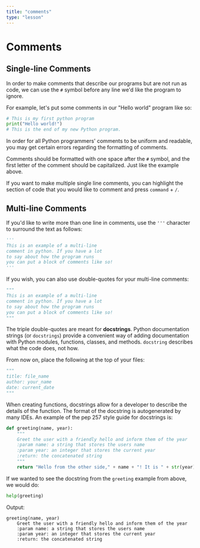 ```yaml
---
title: "comments"
type: "lesson"
---
```


# Comments

## Single-line Comments

In order to make comments that describe our programs but are not run as code, we can use the `#` symbol before any line we'd like the program to ignore.

For example, let's put some comments in our "Hello world" program like so:
```python
# This is my first python program
print("Hello world!")
# This is the end of my new Python program.
```
In order for all Python programmers' comments to be uniform and readable, you may get certain errors regarding the formatting of comments.

Comments should be formatted with one space after the `#` symbol, and the first letter of the comment should be capitalized. Just like the example above.

If you want to make multiple single line comments, you can highlight the section of code that you would like to comment and press `command` \+ `/`.

## Multi-line Comments

If you'd like to write more than one line in comments, use the `'''` character to surround the text as follows:
```python
'''
This is an example of a multi-line
comment in python. If you have a lot
to say about how the program runs
you can put a block of comments like so!
'''
```
If you wish, you can also use double-quotes for your multi-line comments:
```python
"""
This is an example of a multi-line
comment in python. If you have a lot
to say about how the program runs
you can put a block of comments like so!
"""
```
The triple double-quotes are meant for **docstrings**. Python documentation strings (or `docstrings`) provide a convenient way of adding documentation with Python modules, functions, classes, and methods. `docstring` describes what the code does, not how.

From now on, place the following at the top of your files:
```python
"""
title: file_name
author: your_name
date: current_date
"""
```


When creating functions, docstrings allow for a developer to describe the details of the function. The format of the docstring is autogenerated by many IDEs. An example of the pep 257 style guide for docstrings is:
```python
def greeting(name, year):
    """
    Greet the user with a friendly hello and inform them of the year
    :param name: a string that stores the users name
    :param year: an integer that stores the current year
    :return: the concatenated string
    """
    return "Hello from the other side," + name + "! It is " + str(year)
```
If we wanted to see the docstring from the `greeting` example from above, we would do:
```python
help(greeting)
```
Output:
```
greeting(name, year)
    Greet the user with a friendly hello and inform them of the year
    :param name: a string that stores the users name
    :param year: an integer that stores the current year
    :return: the concatenated string
```
